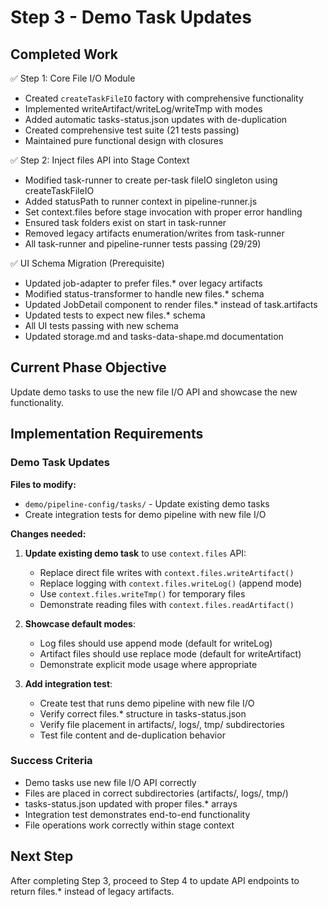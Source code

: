 # Step 3 - Demo Task Updates

## Completed Work

✅ Step 1: Core File I/O Module

- Created `createTaskFileIO` factory with comprehensive functionality
- Implemented writeArtifact/writeLog/writeTmp with modes
- Added automatic tasks-status.json updates with de-duplication
- Created comprehensive test suite (21 tests passing)
- Maintained pure functional design with closures

✅ Step 2: Inject files API into Stage Context

- Modified task-runner to create per-task fileIO singleton using createTaskFileIO
- Added statusPath to runner context in pipeline-runner.js
- Set context.files before stage invocation with proper error handling
- Ensured task folders exist on start in task-runner
- Removed legacy artifacts enumeration/writes from task-runner
- All task-runner and pipeline-runner tests passing (29/29)

✅ UI Schema Migration (Prerequisite)

- Updated job-adapter to prefer files.\* over legacy artifacts
- Modified status-transformer to handle new files.\* schema
- Updated JobDetail component to render files.\* instead of task.artifacts
- Updated tests to expect new files.\* schema
- All UI tests passing with new schema
- Updated storage.md and tasks-data-shape.md documentation

## Current Phase Objective

Update demo tasks to use the new file I/O API and showcase the new functionality.

## Implementation Requirements

### Demo Task Updates

**Files to modify:**

- `demo/pipeline-config/tasks/` - Update existing demo tasks
- Create integration tests for demo pipeline with new file I/O

**Changes needed:**

1. **Update existing demo task** to use `context.files` API:
   - Replace direct file writes with `context.files.writeArtifact()`
   - Replace logging with `context.files.writeLog()` (append mode)
   - Use `context.files.writeTmp()` for temporary files
   - Demonstrate reading files with `context.files.readArtifact()`

2. **Showcase default modes**:
   - Log files should use append mode (default for writeLog)
   - Artifact files should use replace mode (default for writeArtifact)
   - Demonstrate explicit mode usage where appropriate

3. **Add integration test**:
   - Create test that runs demo pipeline with new file I/O
   - Verify correct files.\* structure in tasks-status.json
   - Verify file placement in artifacts/, logs/, tmp/ subdirectories
   - Test file content and de-duplication behavior

### Success Criteria

- Demo tasks use new file I/O API correctly
- Files are placed in correct subdirectories (artifacts/, logs/, tmp/)
- tasks-status.json updated with proper files.\* arrays
- Integration test demonstrates end-to-end functionality
- File operations work correctly within stage context

## Next Step

After completing Step 3, proceed to Step 4 to update API endpoints to return files.\* instead of legacy artifacts.
